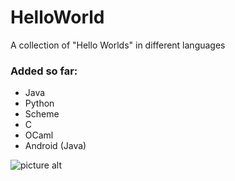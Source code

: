# HelloWorld
A collection of "Hello Worlds" in different languages

### Added so far: ###
* Java
* Python 
* Scheme
* C
* OCaml
* Android (Java)
  
  
  
![picture alt](https://i.ytimg.com/vi/zecueq-mo4M/maxresdefault.jpg "Hello")